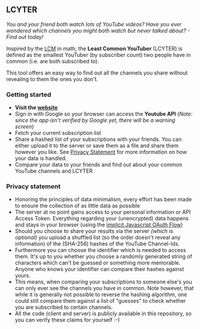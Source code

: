 ## LCYTER

*You and your friend both watch lots of YouTube videos?
Have you ever wondered which channels you might both watch but never talked about? - Find out today!*

Inspired by the [LCM](https://en.wikipedia.org/wiki/Least_common_multiple) in math, the **Least Common YouTuber** (LCYTER) is defined as the smallest YouTuber (by subscriber count) two people have in common (i.e. are both subscribed to).

This tool offers an easy way to find out all the channels you share without revealing to them the ones you don't.

### Getting started

- **Visit the [website](https://lcyter.jmaximusix.de)**
- Sign in  with Google so your browser can access the **Youtube API** (*Note: since the app isn't verified by Google yet, there will be a warning screen*)
- Fetch your current subscription list
- Share a hashed list of your subscriptions with your friends. You can either upload it to the server or save them as a file and share them however you like. See [Privacy Statement](#privacy-statement) for more information on how your data is handled.
- Compare your data to your friends and find out about your common YouTube channels and LCYTER

### Privacy statement

- Honoring the principles of data minimalism, every effort has been made to ensure the collection of as little data as possible
- The server at no point gains access to your personal information or API Access Token. Everything regarding your (unencrypted) data happens and stays in your browser (using the [implicit Javascript OAuth Flow](https://developers.google.com/identity/protocols/oauth2/javascript-implicit-flow))
- Should you choose to share your results via the server *(which is optional)* you upload a shuffled list (so the order doesn't reveal any information) of the (SHA-256) hashes of the YouTube Channel-Ids.
- Furthermore you can choose the identifier which is needed to access them. It's up to you whether you choose a randomly generated string of characters which can't be guessed or something more memorable. Anyone who knows your identifier can compare their hashes against yours.
- This means, when comparing your subscriptions to someone else's you can only ever see the channels you have in common. Note however, that while it is generally not possible to reverse the hashing algorithm, one could still compare them against a list of "guesses" to check whether you are subscribed to certain channels.
- All the code (client and server) is publicly available in this repository, so you can verify these claims for yourself \:-)
